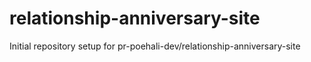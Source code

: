 # relationship-anniversary-site

Initial repository setup for pr-poehali-dev/relationship-anniversary-site